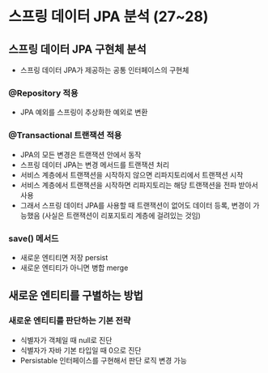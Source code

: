 # 스프링 데이터 JPA 분석 (27~28)
## 스프링 데이터 JPA 구현체 분석
- 스프링 데이터 JPA가 제공하는 공통 인터페이스의 구현체
### @Repository 적용 
- JPA 예외를 스프링이 추상화한 예외로 변환
### @Transactional 트랜잭션 적용
- JPA의 모든 변경은 트랜잭션 안에서 동작
- 스프링 데이터 JPA는 변경 메서드를 트랜잭션 처리
- 서비스 계층에서 트랜잭션을 시작하지 않으면 리파지토리에서 트랜잭션 시작
- 서비스 계층에서 트랜잭션을 시작하면 리파지토리는 해당 트랜잭션을 전파 받아서 사용
- 그래서 스프링 데이터 JPA를 사용할 때 트랜잭션이 없어도 데이터 등록, 변경이 가능했음 (사실은 트랜잭션이 리포지토리 계층에 걸려있는 것임)
### save() 메서드
- 새로운 엔티티면 저장 persist
- 새로운 엔티티가 아니면 병합 merge

## 새로운 엔티티를 구별하는 방법
### 새로운 엔티티를 판단하는 기본 전략
- 식별자가 객체일 때 null로 진단
- 식별자가 자바 기본 타입일 때 0으로 진단
- Persistable 인터페이스를 구현해서 판단 로직 변경 가능